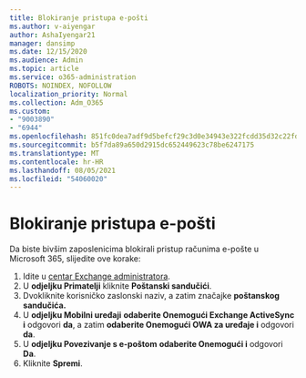 ```yaml
---
title: Blokiranje pristupa e-pošti
ms.author: v-aiyengar
author: AshaIyengar21
manager: dansimp
ms.date: 12/15/2020
ms.audience: Admin
ms.topic: article
ms.service: o365-administration
ROBOTS: NOINDEX, NOFOLLOW
localization_priority: Normal
ms.collection: Adm_O365
ms.custom:
- "9003890"
- "6944"
ms.openlocfilehash: 851fc0dea7adf9d5befcf29c3d0e34943e322fcdd35d32c22fd7d2c49a7eed0e
ms.sourcegitcommit: b5f7da89a650d2915dc652449623c78be6247175
ms.translationtype: MT
ms.contentlocale: hr-HR
ms.lasthandoff: 08/05/2021
ms.locfileid: "54060020"
---
```

# <a name="block-access-to-email"></a>Blokiranje pristupa e-pošti

Da biste bivšim zaposlenicima blokirali pristup računima e-pošte u Microsoft 365, slijedite ove korake:

1. Idite u [centar Exchange administratora](https://go.microsoft.com/fwlink/?linkid=2138629).
1. U **odjeljku Primatelji** kliknite **Poštanski sandučići**.
1. Dvokliknite korisničko zaslonski naziv, a zatim značajke **poštanskog sandučića.**
1. U **odjeljku Mobilni uređaji** **odaberite Onemogući Exchange ActiveSync i** odgovori **da**, a zatim **odaberite Onemogući OWA za uređaje i** odgovori **da**.
1. U **odjeljku Povezivanje s e-poštom** **odaberite Onemogući i** odgovori **Da**.
1. Kliknite **Spremi**.
